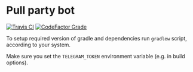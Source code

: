 # Pull party bot

[![Travis CI](https://img.shields.io/travis/com/pool-party/pull-party-bot?logo=travis)](https://travis-ci.com/pool-party/pull-party-bot)
[![CodeFactor Grade](https://img.shields.io/codefactor/grade/github/pool-party/pull-party-bot?logo=codefactor)](https://www.codefactor.io/repository/github/pool-party/pull-party-bot)

To setup required version of gradle and dependencies run `gradlew` script, according to your system.

Make sure you set the `TELEGRAM_TOKEN` environment variable (e.g. in build options).
